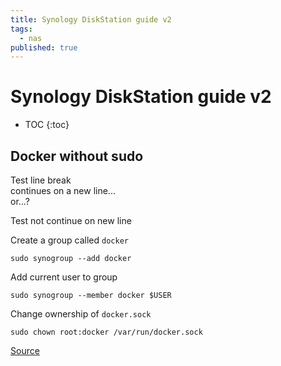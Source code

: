 ```yaml
---
title: Synology DiskStation guide v2
tags:
  - nas
published: true
---
```


# Synology DiskStation guide v2

* TOC
{:toc}

## Docker without sudo 


Test line break  
continues on a new line...  
or...? 

Test not 
continue 
on new line

Create a group called `docker`  

	sudo synogroup --add docker
    
Add current user to group  

	sudo synogroup --member docker $USER
    
Change ownership of `docker.sock` 

	sudo chown root:docker /var/run/docker.sock
    
    
[Source](https://davejansen.com/manage-docker-without-needing-sudo-on-your-synology-nas/)